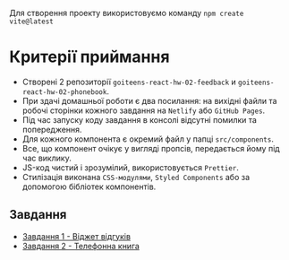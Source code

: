 Для створення проекту використовуємо команду `npm create vite@latest`

# Критерії приймання

- Створені 2 репозиторії `goiteens-react-hw-02-feedback` и
  `goiteens-react-hw-02-phonebook`.
- При здачі домашньої роботи є два посилання: на вихідні файли та робочі
  сторінки кожного завдання на `Netlify` або `GitHub Pages`.
- Під час запуску коду завдання в консолі відсутні помилки та попередження.
- Для кожного компонента є окремий файл у папці `src/components`.
- Все, що компонент очікує у вигляді пропсів, передається йому під час виклику.
- JS-код чистий і зрозумілий, використовується `Prettier`.
- Стилізація виконана `CSS-модулями`, `Styled Components` або за допомогою бібліотек компонентів.

## Завдання

- [Завдання 1 - Віджет відгуків](./feedback)
- [Завдання 2 - Телефонна книга](./phonebook)
